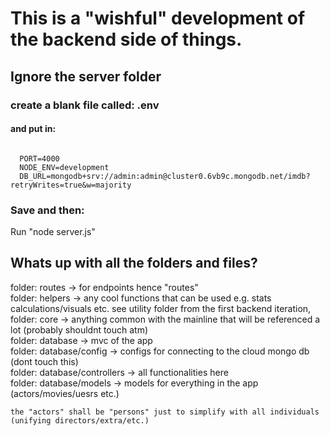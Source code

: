 # This is a "wishful" development of the backend side of things. 
## Ignore the server folder

### create a blank file called:   .env    
#### and put in:

```

  PORT=4000
  NODE_ENV=development
  DB_URL=mongodb+srv://admin:admin@cluster0.6vb9c.mongodb.net/imdb?retryWrites=true&w=majority
```
### Save and then:


Run "node server.js" 


## Whats up with all the folders and files?

folder: routes -> for endpoints hence "routes"\
folder: helpers -> any cool functions that can be used e.g. stats calculations/visuals etc.     see utility folder from the first backend iteration,\
folder: core -> anything common with the mainline that will be referenced a lot (probably shouldnt touch atm)\
folder: database -> mvc of the app\
  folder: database/config -> configs for connecting to the cloud mongo db (dont touch this) \
  folder: database/controllers -> all functionalities here\
  folder: database/models -> models for everything in the app (actors/movies/uesrs etc.)
  
  
    the "actors" shall be "persons" just to simplify with all individuals (unifying directors/extra/etc.)
